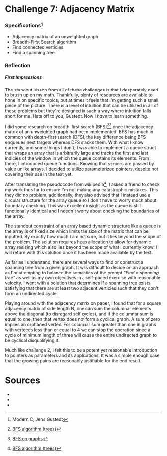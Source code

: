# Challenge 7: Adjacency Matrix

### Specifications[^1]

- Adjacency matrix of an unweighted graph
- Breadth-First Search algorithm
- Find connected verticies
- Find a spanning tree

### Reflection

##### First Impressions

The standout lesson from all of these challenges is that I desperately need to
brush up on my math. Thankfully, plenty of resources are available to hone in
on specific topics, but at times it feels that I'm getting such a small piece
of the picture. There is a level of intuition that can be utilized in all of
these problems but they're designed in such a way where intuition falls short
for me. Hats off to you, Gustedt. Now I *have* to learn something.

I did some research on breadth-first search (BFS)[^2][^3] once the adjacency matrix of
an unweighted graph had been implemented. BFS has much in common with
depth-first search (DFS), the key difference being BFS enqueues next targets
whereas DFS stacks them. With what I know currently, and some things I don't, I
was able to implement a queue struct that wraps an array that is arbitrarily
large and tracks the first and last indicies of the window in which the queue
contains its elements. From there, I introduced queue functions. Knowing that
`struct`s are passed by value unlike arrays, I decided to utilize parameterized
pointers, despite not covering their use in the text yet.

After translating the pseudocode from wikipedia[^2], I asked a friend to check my
work thus far to ensure I'm not making any catastrophic mistakes. This they did
no problem, additionally, they also advised that I instead use a circular
structure for the array queue so I don't have to worry much about boundary
checking. This was excellent insight as the queue is still functionally
identical and I needn't worry about checking the boundaries of the array. 

The standout constraint of an array based dynamic structure like a queue is the
array is of fixed size which limits the size of the matrix that can be
inputted. By exactly how much I am not sure, but it lies beyond the scope of
the problem. The solution requires heap allocation to allow for dynamic array
resizing which also lies beyond the scope of what I currently know. I will
return with this solution once it has been made available by the text.  

As far as I understand, there are several ways to find or construct a spanning
tree from a given graph. It was difficult to decide on an approach as I'm
attempting to balance the semantics of the prompt *"Find a spanning tree"* as
well as my own objectives in a self-paced exercise with reasonable velocity. I
went with a solution that determines if a spanning tree exists satisfying that
there are at least two adjacent verticies such that they don't form an
undirected cycle.

Playing around with the adjacency matrix on paper, I found that for a square
adjacency matrix of side length N, one can sum the columnar elements above the
diagonal (to disregard self cycles), and if the columnar sum is equal to one,
then that vertex does not form a cyclical graph. A sum of zero implies an
orphaned vertex. For columnar sum greater than one in graphs with verteces less than
or equal to 4 we can stop the operation since a cycle of minimum length of three
will cause the entire undirected graph to be cyclical disqualifying it.

Much like challenge 2, I felt this to be a potent yet reasonable introduction
to pointers as parameters and its applications. It was a simple enough case
that the growing pains are reasonably justifiable for the end result.

# Sources
- [^1]: Modern C, Jens Gustedt
- [^2]: [BFS algorithm (trees)](https://en.wikipedia.org/wiki/Breadth-first_search)
- [^3]: [BFS on graphs](https://web.archive.org/web/20150326055019/http://www.graph500.org/specifications#sec-6)
